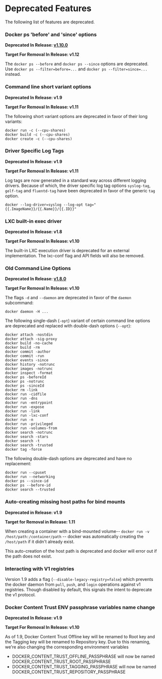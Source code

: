 <!--[metadata]>
+++
title = "Docker Deprecated Features"
description = "Deprecated Features."
keywords = ["docker, documentation, about, technology, deprecate"]
[menu.main]
parent = "mn_use_docker"
+++
<![end-metadata]-->

# Deprecated Features

The following list of features are deprecated.

### Docker ps 'before' and 'since' options

**Deprecated In Release: [v1.10.0](https://github.com/docker/docker/releases/tag/v1.10.0)**

**Target For Removal In Release: v1.12**

The `docker ps --before` and `docker ps --since` options are deprecated.
Use `docker ps --filter=before=...` and `docker ps --filter=since=...` instead.

### Command line short variant options
**Deprecated In Release: v1.9**

**Target For Removal In Release: v1.11**

The following short variant options are deprecated in favor of their long
variants:

    docker run -c (--cpu-shares)
    docker build -c (--cpu-shares)
    docker create -c (--cpu-shares)

### Driver Specific Log Tags
**Deprecated In Release: v1.9**

**Target For Removal In Release: v1.11**

Log tags are now generated in a standard way across different logging drivers.
Because of which, the driver specific log tag options `syslog-tag`, `gelf-tag` and
`fluentd-tag` have been deprecated in favor of the generic `tag` option.

    docker --log-driver=syslog --log-opt tag="{{.ImageName}}/{{.Name}}/{{.ID}}"

### LXC built-in exec driver
**Deprecated In Release: v1.8**

**Target For Removal In Release: v1.10**

The built-in LXC execution driver is deprecated for an external implementation.
The lxc-conf flag and API fields will also be removed.

### Old Command Line Options
**Deprecated In Release: [v1.8.0](https://github.com/docker/docker/releases/tag/v1.8.0)**

**Target For Removal In Release: v1.10**

The flags `-d` and `--daemon` are deprecated in favor of the `daemon` subcommand:

    docker daemon -H ...

The following single-dash (`-opt`) variant of certain command line options
are deprecated and replaced with double-dash options (`--opt`):

    docker attach -nostdin
    docker attach -sig-proxy
    docker build -no-cache
    docker build -rm
    docker commit -author
    docker commit -run
    docker events -since
    docker history -notrunc
    docker images -notrunc
    docker inspect -format
    docker ps -beforeId
    docker ps -notrunc
    docker ps -sinceId
    docker rm -link
    docker run -cidfile
    docker run -dns
    docker run -entrypoint
    docker run -expose
    docker run -link
    docker run -lxc-conf
    docker run -n
    docker run -privileged
    docker run -volumes-from
    docker search -notrunc
    docker search -stars
    docker search -t
    docker search -trusted
    docker tag -force

The following double-dash options are deprecated and have no replacement:

    docker run --cpuset
    docker run --networking
    docker ps --since-id
    docker ps --before-id
    docker search --trusted

### Auto-creating missing host paths for bind mounts
**Deprecated in Release: v1.9**

**Target for Removal in Release: 1.11**

When creating a container with a bind-mounted volume-- `docker run -v /host/path:/container/path` --
docker was automatically creating the `/host/path` if it didn't already exist.

This auto-creation of the host path is deprecated and docker will error out if
the path does not exist.

### Interacting with V1 registries

Version 1.9 adds a flag (`--disable-legacy-registry=false`) which prevents the docker daemon from `pull`, `push`, and `login` operations against v1 registries.  Though disabled by default, this signals the intent to deprecate the v1 protocol.

### Docker Content Trust ENV passphrase variables name change
**Deprecated In Release: v1.9**

**Target For Removal In Release: v1.10**

As of 1.9, Docker Content Trust Offline key will be renamed to Root key and the Tagging key will be renamed to Repository key. Due to this renaming, we're also changing the corresponding environment variables

- DOCKER_CONTENT_TRUST_OFFLINE_PASSPHRASE will now be named DOCKER_CONTENT_TRUST_ROOT_PASSPHRASE
- DOCKER_CONTENT_TRUST_TAGGING_PASSPHRASE will now be named DOCKER_CONTENT_TRUST_REPOSITORY_PASSPHRASE
